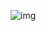 ![img](https://cdn.discordapp.com/attachments/1061501682741157890/1294494103819780156/07.png?ex=670b3714&is=6709e594&hm=d3ba960e3cfe0a9b8c4a0cbd0adab3b52e6fa1285f7732fdaed09e24c10b25e7&)
